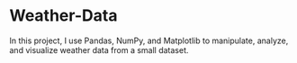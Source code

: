 # Weather-Data
In this project, I use Pandas, NumPy, and Matplotlib to manipulate, analyze, and visualize weather data from a small dataset.
